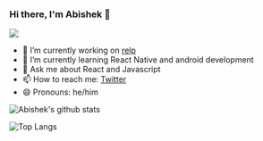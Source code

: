 ### Hi there, I'm Abishek 👋

![](https://komarev.com/ghpvc/?username=vj-abishek)

- 🔭 I’m currently working on [relp](https://github.com/vj-abishek/airdrop)
- 🌱 I’m currently learning React Native and android development
- 💬 Ask me about React and Javascript
- 📫 How to reach me: [Twitter](https://twitter.com/abishek_py)
- 😄 Pronouns: he/him


![Abishek's github stats](https://github-readme-stats.vercel.app/api?username=vj-abishek&show_icons=true&theme=onedark)

![Top Langs](https://github-readme-stats.vercel.app/api/top-langs/?username=vj-abishek&layout=compact&theme=onedark)
